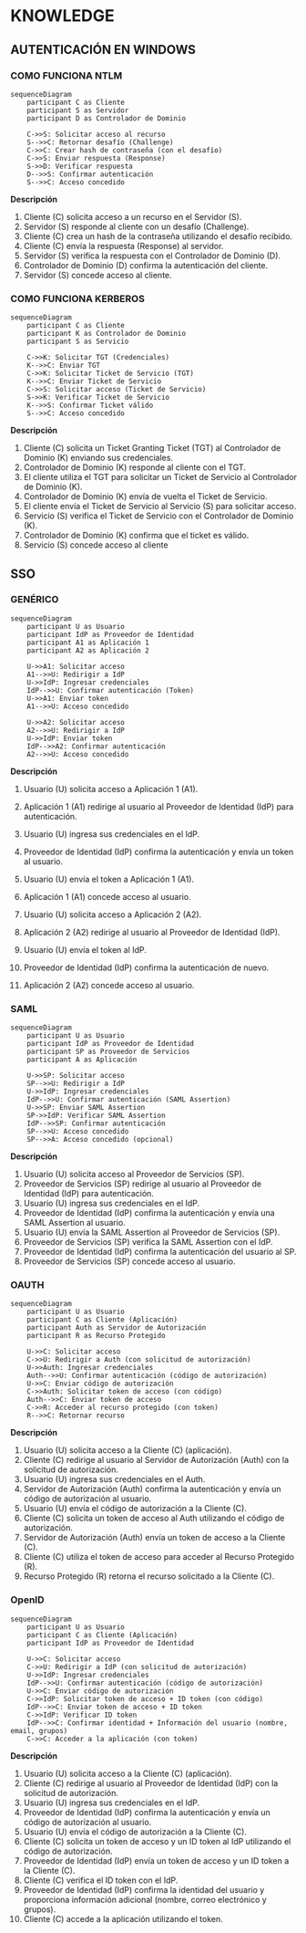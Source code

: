 # KNOWLEDGE

## AUTENTICACIÓN EN WINDOWS

### COMO FUNCIONA NTLM
```mermaid
sequenceDiagram
    participant C as Cliente
    participant S as Servidor
    participant D as Controlador de Dominio

    C->>S: Solicitar acceso al recurso
    S-->>C: Retornar desafío (Challenge)
    C->>C: Crear hash de contraseña (con el desafío)
    C->>S: Enviar respuesta (Response)
    S->>D: Verificar respuesta
    D-->>S: Confirmar autenticación
    S-->>C: Acceso concedido
```

**Descripción**

1. Cliente (C) solicita acceso a un recurso en el Servidor (S).
2. Servidor (S) responde al cliente con un desafío (Challenge).
3. Cliente (C) crea un hash de la contraseña utilizando el desafío recibido.
4. Cliente (C) envía la respuesta (Response) al servidor.
5. Servidor (S) verifica la respuesta con el Controlador de Dominio (D).
6. Controlador de Dominio (D) confirma la autenticación del cliente.
7. Servidor (S) concede acceso al cliente.

### COMO FUNCIONA KERBEROS

```mermaid
sequenceDiagram
    participant C as Cliente
    participant K as Controlador de Dominio
    participant S as Servicio

    C->>K: Solicitar TGT (Credenciales)
    K-->>C: Enviar TGT
    C->>K: Solicitar Ticket de Servicio (TGT)
    K-->>C: Enviar Ticket de Servicio
    C->>S: Solicitar acceso (Ticket de Servicio)
    S->>K: Verificar Ticket de Servicio
    K-->>S: Confirmar Ticket válido
    S-->>C: Acceso concedido
```

**Descripción**

1. Cliente (C) solicita un Ticket Granting Ticket (TGT) al Controlador de Dominio (K) enviando sus credenciales.
2. Controlador de Dominio (K) responde al cliente con el TGT.
3. El cliente utiliza el TGT para solicitar un Ticket de Servicio al Controlador de Dominio (K).
4. Controlador de Dominio (K) envía de vuelta el Ticket de Servicio.
5. El cliente envía el Ticket de Servicio al Servicio (S) para solicitar acceso.
6. Servicio (S) verifica el Ticket de Servicio con el Controlador de Dominio (K).
7. Controlador de Dominio (K) confirma que el ticket es válido.
8. Servicio (S) concede acceso al cliente

## SSO

### GENÉRICO

```mermaid
sequenceDiagram
    participant U as Usuario
    participant IdP as Proveedor de Identidad
    participant A1 as Aplicación 1
    participant A2 as Aplicación 2

    U->>A1: Solicitar acceso
    A1-->>U: Redirigir a IdP
    U->>IdP: Ingresar credenciales
    IdP-->>U: Confirmar autenticación (Token)
    U->>A1: Enviar token
    A1-->>U: Acceso concedido

    U->>A2: Solicitar acceso
    A2-->>U: Redirigir a IdP
    U->>IdP: Enviar token
    IdP-->>A2: Confirmar autenticación
    A2-->>U: Acceso concedido
```

**Descripción**

1. Usuario (U) solicita acceso a Aplicación 1 (A1).

2. Aplicación 1 (A1) redirige al usuario al Proveedor de Identidad (IdP) para autenticación.

3. Usuario (U) ingresa sus credenciales en el IdP.

4. Proveedor de Identidad (IdP) confirma la autenticación y envía un token al usuario.

5. Usuario (U) envía el token a Aplicación 1 (A1).

6. Aplicación 1 (A1) concede acceso al usuario.

7. Usuario (U) solicita acceso a Aplicación 2 (A2).

8. Aplicación 2 (A2) redirige al usuario al Proveedor de Identidad (IdP).

9. Usuario (U) envía el token al IdP.

10. Proveedor de Identidad (IdP) confirma la autenticación de nuevo.

11. Aplicación 2 (A2) concede acceso al usuario.

### SAML

```mermaid
sequenceDiagram
    participant U as Usuario
    participant IdP as Proveedor de Identidad
    participant SP as Proveedor de Servicios
    participant A as Aplicación

    U->>SP: Solicitar acceso
    SP-->>U: Redirigir a IdP
    U->>IdP: Ingresar credenciales
    IdP-->>U: Confirmar autenticación (SAML Assertion)
    U->>SP: Enviar SAML Assertion
    SP->>IdP: Verificar SAML Assertion
    IdP-->>SP: Confirmar autenticación
    SP-->>U: Acceso concedido
    SP-->>A: Acceso concedido (opcional)
```

**Descripción**

1. Usuario (U) solicita acceso al Proveedor de Servicios (SP).
2. Proveedor de Servicios (SP) redirige al usuario al Proveedor de Identidad (IdP) para autenticación.
3. Usuario (U) ingresa sus credenciales en el IdP.
4. Proveedor de Identidad (IdP) confirma la autenticación y envía una SAML Assertion al usuario.
5. Usuario (U) envía la SAML Assertion al Proveedor de Servicios (SP).
6. Proveedor de Servicios (SP) verifica la SAML Assertion con el IdP.
7. Proveedor de Identidad (IdP) confirma la autenticación del usuario al SP.
8. Proveedor de Servicios (SP) concede acceso al usuario.

### OAUTH

```mermaid
sequenceDiagram
    participant U as Usuario
    participant C as Cliente (Aplicación)
    participant Auth as Servidor de Autorización
    participant R as Recurso Protegido

    U->>C: Solicitar acceso
    C->>U: Redirigir a Auth (con solicitud de autorización)
    U->>Auth: Ingresar credenciales
    Auth-->>U: Confirmar autenticación (código de autorización)
    U->>C: Enviar código de autorización
    C->>Auth: Solicitar token de acceso (con código)
    Auth-->>C: Enviar token de acceso
    C->>R: Acceder al recurso protegido (con token)
    R-->>C: Retornar recurso
```

**Descripción**

1. Usuario (U) solicita acceso a la Cliente (C) (aplicación).
2. Cliente (C) redirige al usuario al Servidor de Autorización (Auth) con la solicitud de autorización.
3. Usuario (U) ingresa sus credenciales en el Auth.
4. Servidor de Autorización (Auth) confirma la autenticación y envía un código de autorización al usuario.
5. Usuario (U) envía el código de autorización a la Cliente (C).
6. Cliente (C) solicita un token de acceso al Auth utilizando el código de autorización.
7. Servidor de Autorización (Auth) envía un token de acceso a la Cliente (C).
8. Cliente (C) utiliza el token de acceso para acceder al Recurso Protegido (R).
9. Recurso Protegido (R) retorna el recurso solicitado a la Cliente (C).

### OpenID

```mermaid
sequenceDiagram
    participant U as Usuario
    participant C as Cliente (Aplicación)
    participant IdP as Proveedor de Identidad

    U->>C: Solicitar acceso
    C->>U: Redirigir a IdP (con solicitud de autorización)
    U->>IdP: Ingresar credenciales
    IdP-->>U: Confirmar autenticación (código de autorización)
    U->>C: Enviar código de autorización
    C->>IdP: Solicitar token de acceso + ID token (con código)
    IdP-->>C: Enviar token de acceso + ID token
    C->>IdP: Verificar ID token
    IdP-->>C: Confirmar identidad + Información del usuario (nombre, email, grupos)
    C->>C: Acceder a la aplicación (con token)
```
**Descripción**

1. Usuario (U) solicita acceso a la Cliente (C) (aplicación).
2. Cliente (C) redirige al usuario al Proveedor de Identidad (IdP) con la solicitud de autorización.
3. Usuario (U) ingresa sus credenciales en el IdP.
4. Proveedor de Identidad (IdP) confirma la autenticación y envía un código de autorización al usuario.
5. Usuario (U) envía el código de autorización a la Cliente (C).
6. Cliente (C) solicita un token de acceso y un ID token al IdP utilizando el código de autorización.
7. Proveedor de Identidad (IdP) envía un token de acceso y un ID token a la Cliente (C).
8. Cliente (C) verifica el ID token con el IdP.
9. Proveedor de Identidad (IdP) confirma la identidad del usuario y proporciona información adicional (nombre, correo electrónico y grupos).
10. Cliente (C) accede a la aplicación utilizando el token.